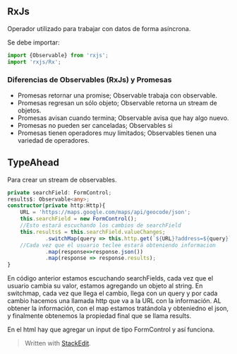 ## RxJs

Operador utilizado para trabajar con datos de forma asíncrona.

Se debe importar:
```typescript
import {Observable} from 'rxjs';
import 'rxjs/Rx';
```

### Diferencias de Observables (RxJs) y Promesas

- Promesas retornar una promise; Observable trabaja con observable.
- Promesas regresan un sólo objeto; Observable retorna un stream de objetos.
- Promesas avisan cuando termina; Observable avisa que hay algo nuevo.
- Promesas no pueden ser canceladas; Observables si
- Promesas tienen operadores muy limitados; Observables tienen una variedad de operadores.

## TypeAhead
Para crear un stream de observables.

```typescript
private searchField: FormControl;
results$: Observable<any>;
constructor(private http:Http){
	URL = 'https://maps.google.com/maps/api/geocode/json';
	this.searchField = new FormControl();
	//Esto estará escuchando los cambios de searchField
	this.results$ = this.searchField.valueChanges;
			.switchMap(query => this.http.get(`${URL}?address=${query}`))
	//Cada vez que el usuario teclee estará obteniendo informacion
			.map(response=>response.json())
			.map(response => response.results);		
}
```
En código anterior estamos escuchando searchFields, cada vez que el usuario cambia su valor, estamos agregando un objeto al string. En switchmap, cada vez que llega el cambio, llega con un query y por cada cambio hacemos una llamada http que va a la URL con la información. AL obtener la información, con el map estamos tratándola y obteniedno el json, y finalmente obtenemos la propiedad final que se llama results. 

En el html hay que agregar un input de tipo FormControl y así funciona.


> Written with [StackEdit](https://stackedit.io/).
<!--stackedit_data:
eyJoaXN0b3J5IjpbNDk0NTU4MjkzXX0=
-->